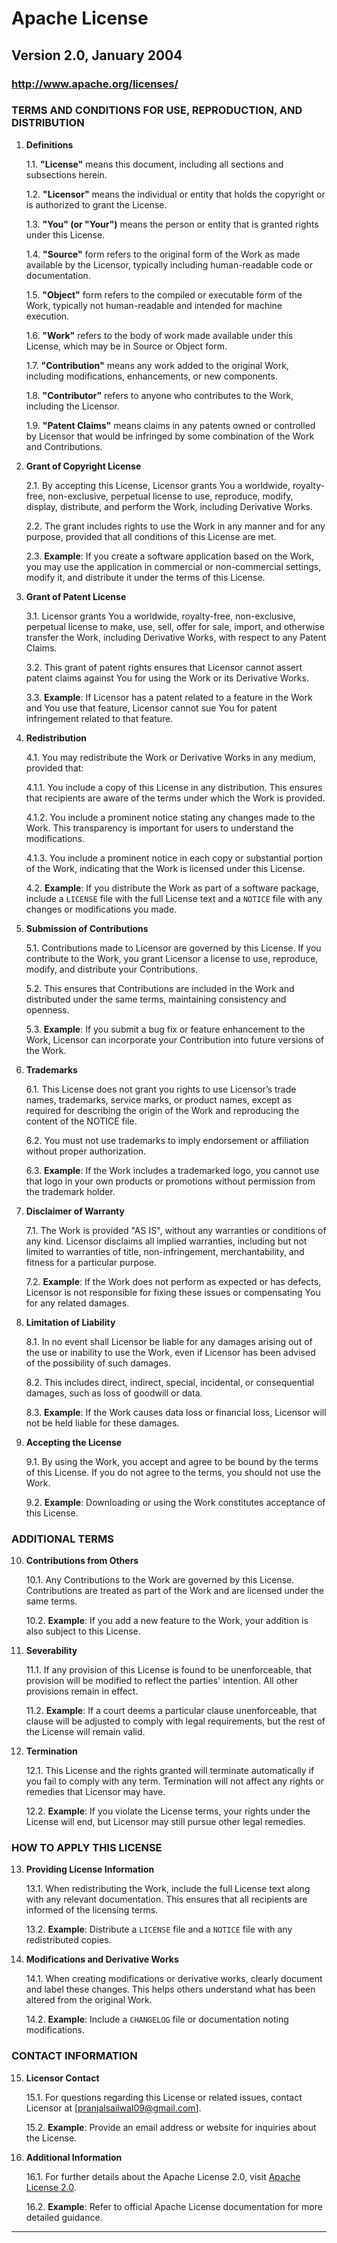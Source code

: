 # Apache License
## Version 2.0, January 2004
### http://www.apache.org/licenses/

### TERMS AND CONDITIONS FOR USE, REPRODUCTION, AND DISTRIBUTION

1. **Definitions**

   1.1. **"License"** means this document, including all sections and subsections herein.

   1.2. **"Licensor"** means the individual or entity that holds the copyright or is authorized to grant the License.

   1.3. **"You" (or "Your")** means the person or entity that is granted rights under this License.

   1.4. **"Source"** form refers to the original form of the Work as made available by the Licensor, typically including human-readable code or documentation.

   1.5. **"Object"** form refers to the compiled or executable form of the Work, typically not human-readable and intended for machine execution.

   1.6. **"Work"** refers to the body of work made available under this License, which may be in Source or Object form.

   1.7. **"Contribution"** means any work added to the original Work, including modifications, enhancements, or new components.

   1.8. **"Contributor"** refers to anyone who contributes to the Work, including the Licensor.

   1.9. **"Patent Claims"** means claims in any patents owned or controlled by Licensor that would be infringed by some combination of the Work and Contributions.

2. **Grant of Copyright License**

   2.1. By accepting this License, Licensor grants You a worldwide, royalty-free, non-exclusive, perpetual license to use, reproduce, modify, display, distribute, and perform the Work, including Derivative Works.

   2.2. The grant includes rights to use the Work in any manner and for any purpose, provided that all conditions of this License are met.

   2.3. **Example**: If you create a software application based on the Work, you may use the application in commercial or non-commercial settings, modify it, and distribute it under the terms of this License.

3. **Grant of Patent License**

   3.1. Licensor grants You a worldwide, royalty-free, non-exclusive, perpetual license to make, use, sell, offer for sale, import, and otherwise transfer the Work, including Derivative Works, with respect to any Patent Claims.

   3.2. This grant of patent rights ensures that Licensor cannot assert patent claims against You for using the Work or its Derivative Works.

   3.3. **Example**: If Licensor has a patent related to a feature in the Work and You use that feature, Licensor cannot sue You for patent infringement related to that feature.

4. **Redistribution**

   4.1. You may redistribute the Work or Derivative Works in any medium, provided that:

   4.1.1. You include a copy of this License in any distribution. This ensures that recipients are aware of the terms under which the Work is provided.

   4.1.2. You include a prominent notice stating any changes made to the Work. This transparency is important for users to understand the modifications.

   4.1.3. You include a prominent notice in each copy or substantial portion of the Work, indicating that the Work is licensed under this License.

   4.2. **Example**: If you distribute the Work as part of a software package, include a `LICENSE` file with the full License text and a `NOTICE` file with any changes or modifications you made.

5. **Submission of Contributions**

   5.1. Contributions made to Licensor are governed by this License. If you contribute to the Work, you grant Licensor a license to use, reproduce, modify, and distribute your Contributions.

   5.2. This ensures that Contributions are included in the Work and distributed under the same terms, maintaining consistency and openness.

   5.3. **Example**: If you submit a bug fix or feature enhancement to the Work, Licensor can incorporate your Contribution into future versions of the Work.

6. **Trademarks**

   6.1. This License does not grant you rights to use Licensor’s trade names, trademarks, service marks, or product names, except as required for describing the origin of the Work and reproducing the content of the NOTICE file.

   6.2. You must not use trademarks to imply endorsement or affiliation without proper authorization.

   6.3. **Example**: If the Work includes a trademarked logo, you cannot use that logo in your own products or promotions without permission from the trademark holder.

7. **Disclaimer of Warranty**

   7.1. The Work is provided "AS IS", without any warranties or conditions of any kind. Licensor disclaims all implied warranties, including but not limited to warranties of title, non-infringement, merchantability, and fitness for a particular purpose.

   7.2. **Example**: If the Work does not perform as expected or has defects, Licensor is not responsible for fixing these issues or compensating You for any related damages.

8. **Limitation of Liability**

   8.1. In no event shall Licensor be liable for any damages arising out of the use or inability to use the Work, even if Licensor has been advised of the possibility of such damages.

   8.2. This includes direct, indirect, special, incidental, or consequential damages, such as loss of goodwill or data.

   8.3. **Example**: If the Work causes data loss or financial loss, Licensor will not be held liable for these damages.

9. **Accepting the License**

   9.1. By using the Work, you accept and agree to be bound by the terms of this License. If you do not agree to the terms, you should not use the Work.

   9.2. **Example**: Downloading or using the Work constitutes acceptance of this License.

### ADDITIONAL TERMS

10. **Contributions from Others**

    10.1. Any Contributions to the Work are governed by this License. Contributions are treated as part of the Work and are licensed under the same terms.

    10.2. **Example**: If you add a new feature to the Work, your addition is also subject to this License.

11. **Severability**

    11.1. If any provision of this License is found to be unenforceable, that provision will be modified to reflect the parties' intention. All other provisions remain in effect.

    11.2. **Example**: If a court deems a particular clause unenforceable, that clause will be adjusted to comply with legal requirements, but the rest of the License will remain valid.

12. **Termination**

    12.1. This License and the rights granted will terminate automatically if you fail to comply with any term. Termination will not affect any rights or remedies that Licensor may have.

    12.2. **Example**: If you violate the License terms, your rights under the License will end, but Licensor may still pursue other legal remedies.

### HOW TO APPLY THIS LICENSE

13. **Providing License Information**

    13.1. When redistributing the Work, include the full License text along with any relevant documentation. This ensures that all recipients are informed of the licensing terms.

    13.2. **Example**: Distribute a `LICENSE` file and a `NOTICE` file with any redistributed copies.

14. **Modifications and Derivative Works**

    14.1. When creating modifications or derivative works, clearly document and label these changes. This helps others understand what has been altered from the original Work.

    14.2. **Example**: Include a `CHANGELOG` file or documentation noting modifications.

### CONTACT INFORMATION

15. **Licensor Contact**

    15.1. For questions regarding this License or related issues, contact Licensor at [pranjalsailwal09@gmail.com]. 

    15.2. **Example**: Provide an email address or website for inquiries about the License.

16. **Additional Information**

    16.1. For further details about the Apache License 2.0, visit [Apache License 2.0](http://www.apache.org/licenses/).

    16.2. **Example**: Refer to official Apache License documentation for more detailed guidance.

---
